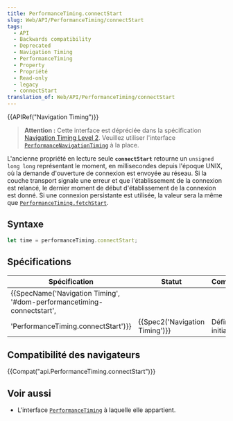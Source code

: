 ```yaml
---
title: PerformanceTiming.connectStart
slug: Web/API/PerformanceTiming/connectStart
tags:
  - API
  - Backwards compatibility
  - Deprecated
  - Navigation Timing
  - PerformanceTiming
  - Property
  - Propriété
  - Read-only
  - legacy
  - connectStart
translation_of: Web/API/PerformanceTiming/connectStart
---
```

{{APIRef("Navigation Timing")}}

> **Attention :** Cette interface est dépréciée dans la spécification [Navigation Timing Level 2](https://w3c.github.io/navigation-timing/#obsolete). Veuillez utiliser l'interface [`PerformanceNavigationTiming`](/fr/docs/Web/API/PerformanceNavigationTiming) à la place.

L'ancienne propriété en lecture seule **`connectStart`** retourne un `unsigned long long` représentant le moment, en millisecondes depuis l'époque UNIX, où la demande d'ouverture de connexion est envoyée au réseau. Si la couche transport signale une erreur et que l'établissement de la connexion est relancé, le dernier moment de début d'établissement de la connexion est donné. Si une connexion persistante est utilisée, la valeur sera la même que [`PerformanceTiming.fetchStart`](/fr/docs/Web/API/PerformanceTiming/fetchStart).

## Syntaxe

```js
let time = performanceTiming.connectStart;
```

## Spécifications

| Spécification                                                                                                                                            | Statut                                   | Commentaire          |
| -------------------------------------------------------------------------------------------------------------------------------------------------------- | ---------------------------------------- | -------------------- |
| {{SpecName('Navigation Timing', '#dom-performancetiming-connectstart',
        'PerformanceTiming.connectStart')}} | {{Spec2('Navigation Timing')}} | Définition initiale. |

## Compatibilité des navigateurs

{{Compat("api.PerformanceTiming.connectStart")}}

## Voir aussi

- L'interface [`PerformanceTiming`](/fr/docs/Web/API/PerformanceTiming) à laquelle elle appartient.
